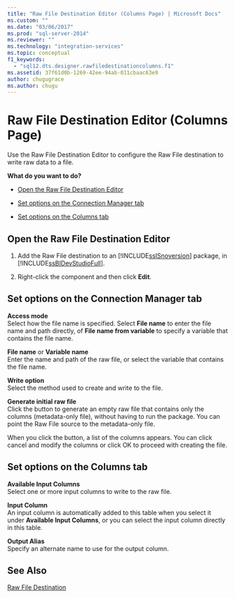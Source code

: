 ```yaml
---
title: "Raw File Destination Editor (Columns Page) | Microsoft Docs"
ms.custom: ""
ms.date: "03/06/2017"
ms.prod: "sql-server-2014"
ms.reviewer: ""
ms.technology: "integration-services"
ms.topic: conceptual
f1_keywords: 
  - "sql12.dts.designer.rawfiledestinationcolumns.f1"
ms.assetid: 37f61d0b-1269-42ee-94ab-011cbaac63e9
author: chugugrace
ms.author: chugu
---
```

# Raw File Destination Editor (Columns Page)
  Use the Raw File Destination Editor to configure the Raw File destination to write raw data to a file.  
  
 **What do you want to do?**  
  
-   [Open the Raw File Destination Editor](#open)  
  
-   [Set options on the Connection Manager tab](#connection)  
  
-   [Set options on the Columns tab](#mapping)  
  
##  <a name="open"></a> Open the Raw File Destination Editor  
  
1.  Add the Raw File destination to an [!INCLUDE[ssISnoversion](../includes/ssisnoversion-md.md)] package, in [!INCLUDE[ssBIDevStudioFull](../includes/ssbidevstudiofull-md.md)].  
  
2.  Right-click the component and then click **Edit**.  
  
##  <a name="connection"></a> Set options on the Connection Manager tab  
 **Access mode**  
 Select how the file name is specified. Select **File name** to enter the file name and path directly, of **File name from variable** to specify a variable that contains the file name.  
  
 **File name** or **Variable name**  
 Enter the name and path of the raw file, or select the variable that contains the file name.  
  
 **Write option**  
 Select the method used to create and write to the file.  
  
 **Generate initial raw file**  
 Click the button to generate an empty raw file that contains only the columns (metadata-only file), without having to run the package. You can point the Raw File source to the metadata-only file.  
  
 When you click the button, a list of the columns appears. You can click cancel and modify the columns or click OK to proceed with creating the file.  
  
##  <a name="mapping"></a> Set options on the Columns tab  
 **Available Input Columns**  
 Select one or more input columns to write to the raw file.  
  
 **Input Column**  
 An input column is automatically added to this table when you select it under **Available Input Columns**, or you can select the input column directly in this table.  
  
 **Output Alias**  
 Specify an alternate name to use for the output column.  
  
## See Also  
 [Raw File Destination](data-flow/raw-file-destination.md)  
  
  

